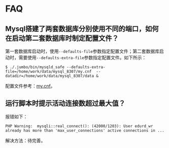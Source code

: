 # FAQ

## Mysql搭建了两套数据库分别使用不同的端口，如何在启动第二套数据库时制定配置文件？

第一套数据库启动时，使用`--defaults-file`参数指定配置文件；第二套数据库启动时，需要使用`--defaults-extra-file`参数指定配置文件。如下所示：

```
$ ./.jumbo/bin/mysqld_safe --defaults-extra-file=/home/work/data/mysql_8307/my.cnf  --datadir=/home/work/data/mysql_8307/data &
```

配置文件参考：[my.cnf](http://localhost/mnote/backup/mysql/my.cnf/my.cnf.enrich)。


## 运行脚本时提示活动连接数超过最大值？

报错如下：

```
PHP Warning:  mysqli::real_connect(): (42000/1203): User edurd_wr already has more than 'max_user_connections' active connections in ...
```

解决方法：待完善。




